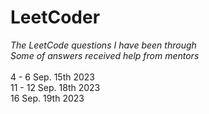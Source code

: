 # LeetCoder
*The LeetCode questions I have been through* <br> 
*Some of answers received help from mentors* <br> <br>
4 - 6       Sep. 15th 2023 <br>
11 - 12     Sep. 18th 2023 <br>
16          Sep. 19th 2023 <br>
